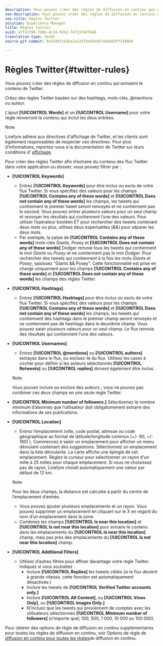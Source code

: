```yaml
---
description: Vous pouvez créer des règles de diffusion en continu qui extraient le contenu de Twitter.
seo-description: Vous pouvez créer des règles de diffusion en continu qui extraient le contenu de Twitter.
seo-title: Règles Twitter
solution: Experience Manager
title: Règles Twitter
uuid: a7fd2398-fd6b-4c24-92b2-7471176d7648
translation-type: tm+mt
source-git-commit: 0c5420fcb3ba2e12375e92d4574d0a6dff310869

---
```



# Règles Twitter{#twitter-rules}

Vous pouvez créer des règles de diffusion en continu qui extraient le contenu de Twitter.

Créez des règles Twitter basées sur des hashtags, mots-clés, @mentions ou auteur.

L’ajout **[!UICONTROL Words]** et un **[!UICONTROL Username]** pour votre règle renverront le contenu qui inclut les deux entrées.

>[!NOTE]
>
>Livefyre adhère aux directives d'affichage de Twitter, et les clients sont également responsables de respecter ces directives. Pour plus d’informations, reportez-vous à la documentation de Twitter sur leurs conditions d’ [affichage](https://dev.twitter.com/terms/display-requirements).

Pour créer des règles Twitter afin d’extraire du contenu des flux Twitter dans votre application ou dossier, vous pouvez filtrer par :

* **[!UICONTROL Keywords]**
   * Entrez **[!UICONTROL Keywords]** pour être inclus ou exclu de votre flux Twitter. Si vous spécifiez des valeurs pour les champs **[!UICONTROL Contains any of these words]** et **[!UICONTROL Does not contain any of these words]** les champs, les tweets qui contiennent le premier tweet seront renvoyés et ne contiennent pas le second. Vous pouvez entrer plusieurs valeurs pour un seul champ et renvoyer les résultats qui contiennent l’une des valeurs. Pour utiliser l’opérateur booléen ET pour rechercher des tweets contenant deux mots ou plus, utilisez deux esperluettes (*&amp;&amp;*) pour séparer les deux mots.
   * Par exemple, la saisie de **[!UICONTROL Contains any of these words]** mots-clés Giants, Posey et **[!UICONTROL Does not contain any of these words]** Dodger renvoie tous les tweets qui contiennent le mot *Giants* ou *Posey* et ne contiennent pas le mot *Dodger.*
Pour rechercher des tweets qui contiennent à la fois les mots *Giants* et *Posey*, saisissez "Giants &amp;&amp; Posey". Cette fonctionnalité est prise en charge uniquement pour les champs **[!UICONTROL Contains any of these words]** et **[!UICONTROL Does not contain any of these words]** les champs des règles Twitter.

* **[!UICONTROL Hashtags]**.
   * Entrez **[!UICONTROL Hashtags]** pour être inclus ou exclu de votre flux Twitter. Si vous spécifiez des valeurs pour les champs **[!UICONTROL Contains any of these words]** et **[!UICONTROL Does not contain any of these words]** les champs, les tweets qui contiennent des hashtags dans le premier champ seront renvoyés et ne contiennent pas de hashtags dans le deuxième champ. Vous pouvez saisir plusieurs valeurs pour un seul champ. Le flux renvoie des résultats qui contiennent l’une des valeurs.

* **[!UICONTROL Usernames]**
   * Entrez **[!UICONTROL @mentions]** ou **[!UICONTROL authors]** extrayez dans le flux, ou excluez-le du flux. Utilisez les cases à cocher pour définir si les auteurs sélectionnés **[!UICONTROL Retweets]** ou **[!UICONTROL replies]** doivent également être inclus.
   >[!NOTE]
   >
   >Vous pouvez inclure ou exclure des auteurs ; vous ne pouvez pas combiner ces deux champs en une seule règle Twitter.

* **[!UICONTROL Minimum number of followers.]** Sélectionnez le nombre minimum d’abonnés que l’utilisateur doit obligatoirement extraire des informations de ses publications.
* **[!UICONTROL Location]**

   * Entrez l’emplacement (ville, code postal, adresse ou code géographique au format de latitude/longitude commun (+/- 90, +/- 180) ). Commencez à saisir un emplacement pour afficher un menu déroulant contenant des suggestions. Sélectionnez un emplacement dans la liste déroulante. La carte affiche une épingle de cet emplacement. Réglez le curseur pour sélectionner un rayon d'un mille à 25 milles pour chaque emplacement. Si vous ne choisissez pas de rayon, Livefyre choisit automatiquement une valeur par défaut de 12 km.
   >[!NOTE]
   >
   >Pour les deux champs, la distance est calculée à partir du centre de l’emplacement d’entrée.

   * Vous pouvez ajouter plusieurs emplacements et un rayon. Vous pouvez supprimer un emplacement en cliquant sur le X en regard du nom d’un emplacement dans la zone.
   * Combinez les champs **[!UICONTROL Is near this location]** et **[!UICONTROL Is not near this location]** pour extraire le contenu dans les emplacements du **[!UICONTROL Is near this location]** champ, mais pas près des emplacements du **[!UICONTROL Is not near this location]** champ.


* **[!UICONTROL Additional Filters]**
   * Utilisez d’autres filtres pour affiner davantage votre règle Twitter. Indiquez si vous souhaitez :
      * Inclure **[!UICONTROL Replies]** les tweets ciblés (si le flux devient à grande vitesse, cette fonction est automatiquement désactivée.)
      * Inclure les tweets de **[!UICONTROL Verified Twitter accounts only.]**
      * Inclure **[!UICONTROL All Content]**, ou **[!UICONTROL Vines Only]**, ou **[!UICONTROL Images Only.]**
      * N’incluez que les tweets qui proviennent de comptes avec les utilisateurs sélectionnés **[!UICONTROL Minimum number of followers]** (n’importe quel, 100, 500, 1 000, 10 000 ou 100 000).

Pour obtenir des options de règle de diffusion en continu supplémentaires pour toutes les règles de diffusion en continu, voir Options de règle de [diffusion en continu pour toutes les règles](../c-streams/c-stream-rule-options-for-all-stream-rules.md#c_stream_rule_options_for_all_stream_rules)de diffusion en continu.
